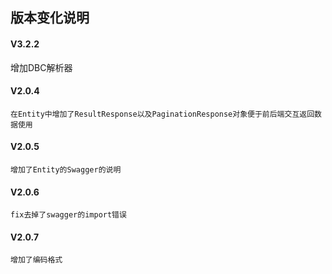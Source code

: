 ## 版本变化说明

#### V3.2.2
   增加DBC解析器


#### V2.0.4
    在Entity中增加了ResultResponse以及PaginationResponse对象便于前后端交互返回数据使用
    
#### V2.0.5
    增加了Entity的Swagger的说明
    
#### V2.0.6
    fix去掉了swagger的import错误
    
#### V2.0.7
    增加了编码格式
